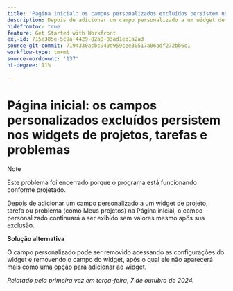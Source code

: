 ```yaml
---
title: 'Página inicial: os campos personalizados excluídos persistem nos widgets de projetos, tarefas e problemas'
description: Depois de adicionar um campo personalizado a um widget de projeto, tarefa ou problema (como Meus projetos) na Página inicial, o campo personalizado continuará a ser exibido sem valores mesmo após sua exclusão."
hidefromtoc: true
feature: Get Started with Workfront
exl-id: 715e385e-5c9a-4429-82a8-83ad1eb1a2a3
source-git-commit: 7194330acbc940d959cee30517a06adf272bb6c1
workflow-type: tm+mt
source-wordcount: '137'
ht-degree: 11%

---
```


# Página inicial: os campos personalizados excluídos persistem nos widgets de projetos, tarefas e problemas

>[!NOTE]
>
>Este problema foi encerrado porque o programa está funcionando conforme projetado.

Depois de adicionar um campo personalizado a um widget de projeto, tarefa ou problema (como Meus projetos) na Página inicial, o campo personalizado continuará a ser exibido sem valores mesmo após sua exclusão.

**Solução alternativa**

O campo personalizado pode ser removido acessando as configurações do widget e removendo o campo do widget, após o qual ele não aparecerá mais como uma opção para adicionar ao widget.

_Relatado pela primeira vez em terça-feira, 7 de outubro de 2024._
